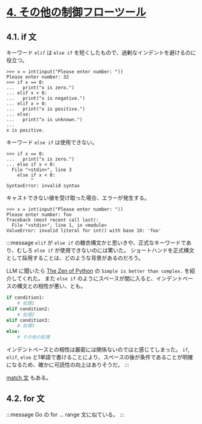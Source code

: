 # [4. その他の制御フローツール](https://docs.python.org/ja/3.13/tutorial/controlflow.html)

## 4.1. if 文

キーワード `elif` は `else if` を短くしたもので、過剰なインデントを避けるのに役立つ。

```shell
>>> x = int(input("Please enter number: "))
Please enter number: 32
>>> if x == 0:
...   print("x is zero.")
... elif x < 0:
...   print("x is negative.")
... elif x > 0:
...   print("x is positive.")
... else:
...   print("x is unknown.")
... 
x is positive.
```

キーワード `else if` は使用できない。

```shell
>>> if x == 0:
...   print("x is zero.")
... else if x < 0:
  File "<stdin>", line 3
    else if x < 0:
         ^
SyntaxError: invalid syntax
```

キャストできない値を受け取った場合、エラーが発生する。

```shell
>>> x = int(input("Please enter number: "))
Please enter number: foo
Traceback (most recent call last):
  File "<stdin>", line 1, in <module>
ValueError: invalid literal for int() with base 10: 'foo'
```

:::message
`elif` が `else if` の糖衣構文かと思いきや、正式なキーワードであり、むしろ `else if` が使用できないのには驚いた。
ショートハンドを正式構文として採用することは、どのような背景があるのだろう。

LLM に聞いたら [The Zen of Python](https://peps.python.org/pep-0020/#the-zen-of-python) の `Simple is better than complex.` を紹介してくれた。
また `else if` のようにスペースが間に入ると、インデントベースの構文との相性が悪い、とも。
```python
if condition1:
    # 処理1
elif condition2:
    # 処理2
elif condition3:
    # 処理3
else:
    # その他の処理
```
インデントベースとの相性は厳密には関係ないのではと感じてしまった。
`if`, `elif`, `else` と1単語で書けることにより、スペースの後が条件であることが明確になるため、確かに可読性の向上はありそうだ。
:::

[match 文](https://docs.python.org/ja/3.13/tutorial/controlflow.html#tut-match) もある。

## 4.2. for 文


:::message
Go の for ... range 文に似ている。
:::
